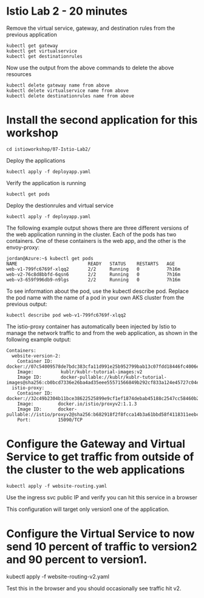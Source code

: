 # Istio Lab 2 - 20 minutes

Remove the virtual service, gateway, and destination rules from the previous application

```
kubectl get gateway
kubectl get virtualservice
kubectl get destinationrules
```
Now use the output from the above commands to delete the above resources

```
kubectl delete gateway name from above
kubectl delete virtualservice name from above
kubectl delete destinationrules name from above
```

# Install the second application for this workshop

```
cd istioworkshop/07-Istio-Lab2/
```

Deploy the applications

```
kubectl apply -f deployapp.yaml
```

Verify the application is running

```
kubectl get pods 
```

Deploy the destionrules and virtual service

```
kubectl apply -f deployapp.yaml
```



The following example output shows there are three different versions of the web application running in the cluster. Each of the pods has two containers. One of these containers is the web app, and the other is the envoy-proxy:

```
jordan@Azure:~$ kubectl get pods
NAME                          READY   STATUS    RESTARTS   AGE
web-v1-799fc6769f-xlqq2       2/2     Running   0          7h16m
web-v2-76c8d8bbfd-6qsn6       2/2     Running   0          7h16m
web-v3-659f996db9-n9lgs       2/2     Running   0          7h16m
```

To see information about the pod, use the kubectl describe pod. Replace the pod name with the name of a pod in your own AKS cluster from the previous output:

```
kubectl describe pod web-v1-799fc6769f-xlqq2
```

The istio-proxy container has automatically been injected by Istio to manage the network traffic to and from the web application, as shown in the following example output:

```
Containers:
  website-version-2:
    Container ID:   docker://07c54009578de7bdc383cfa11d991e25b952799bab13c07fdd18446fc4006e44
    Image:          kublr/kublr-tutorial-images:v2
    Image ID:       docker-pullable://kublr/kublr-tutorial-images@sha256:cb0bcd7336e26ba4ad35eee55571566849b292cf833a124e45727c04e8c1625d
  istio-proxy:
    Container ID:  docker://32c49b2304b11bce38622525899e9cf1ef1874debab45188c2547cc58460b281
    Image:         docker.io/istio/proxyv2:1.1.3
    Image ID:      docker-pullable://istio/proxyv2@sha256:b682918f2f8fcca14b3a61bbd58f4118311eebc20799f24b72ceddc5cd749306
    Port:          15090/TCP
```

# Configure the Gateway and Virtual Service to get traffic from outside of the cluster to the web applications

```
kubectl apply -f website-routing.yaml
```

Use the ingress svc public IP and verify you can hit this service in a browser

This configuration will target only version1 one of the application.

# Configure the Virtual Service to now send 10 percent of traffic to version2 and 90 percent to version1.

kubectl apply -f website-routing-v2.yaml

Test this in the browser and you should occasionally see traffic hit v2.

